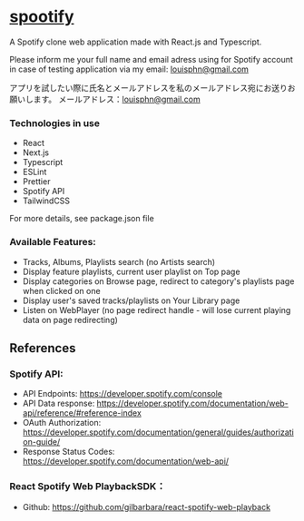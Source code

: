 # [spootify](shorturl.at/qxAGM)

A Spotify clone web application made with React.js and Typescript.

Please inform me your full name and email adress using for Spotify account in case of testing application
via my email: louisphn@gmail.com

アプリを試したい際に氏名とメールアドレスを私のメールアドレス宛にお送りお願いします。
メールアドレス：louisphn@gmail.com

### Technologies in use

- React
- Next.js
- Typescript
- ESLint
- Prettier
- Spotify API
- TailwindCSS

For more details, see package.json file

### Available Features:
- Tracks, Albums, Playlists search (no Artists search)
- Display feature playlists, current user playlist on Top page
- Display categories on Browse page, redirect to category's playlists page when clicked on one
- Display user's saved tracks/playlists on Your Library page
- Listen on WebPlayer (no page redirect handle - will lose current playing data on page redirecting)


## References

### Spotify API:
- API Endpoints: https://developer.spotify.com/console
- API Data response: https://developer.spotify.com/documentation/web-api/reference/#reference-index
- OAuth Authorization: https://developer.spotify.com/documentation/general/guides/authorization-guide/
- Response Status Codes: https://developer.spotify.com/documentation/web-api/

### React Spotify Web PlaybackSDK：
- Github: https://github.com/gilbarbara/react-spotify-web-playback
